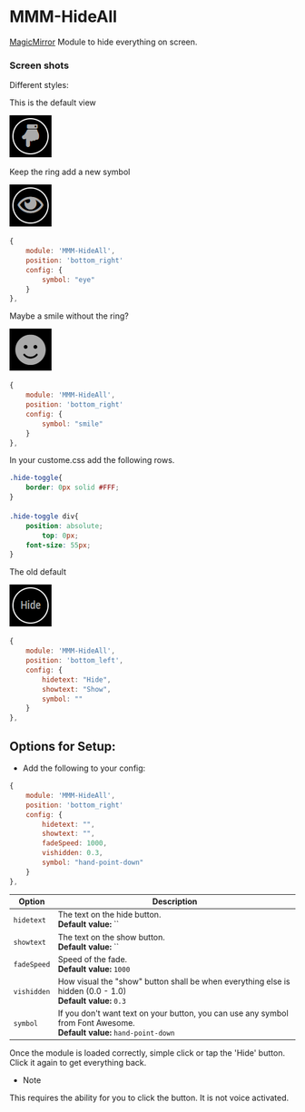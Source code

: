 MMM-HideAll
===
[MagicMirror](https://github.com/MichMich/MagicMirror) Module to hide everything on screen.

### Screen shots

Different styles:

This is the default view

![Normal](.github/normal.png)

Keep the ring add a new symbol

![Eye in Ring](.github/eye-ring.png)

````javascript
{
	module: 'MMM-HideAll',
	position: 'bottom_right'
	config: {
		symbol: "eye"
	}
},
````

Maybe a smile without the ring?

![Smile](.github/smile.png)

````javascript
{
	module: 'MMM-HideAll',
	position: 'bottom_right'
	config: {
		symbol: "smile"
	}
},
````

In your custome.css add the following rows.

````CSS
.hide-toggle{
	border: 0px solid #FFF;
}

.hide-toggle div{
	position: absolute;
		top: 0px;
	font-size: 55px;
}
````

The old default

![Old](.github/old.png)

````javascript
{
	module: 'MMM-HideAll',
	position: 'bottom_left',
	config: {
		hidetext: "Hide",
		showtext: "Show",
		symbol: ""
	}
},
````

Options for Setup:
---
* Add the following to your config:
````javascript
{
	module: 'MMM-HideAll',
	position: 'bottom_right'
	config: {
		hidetext: "",
		showtext: "",
		fadeSpeed: 1000,
		vishidden: 0.3,
		symbol: "hand-point-down"
	}
},
````

| Option | Description |
|---|---| 
|`hidetext`|The text on the hide button.<br>**Default value:** ``|
|`showtext`|The text on the show button.<br>**Default value:** ``|
|`fadeSpeed`|Speed of the fade.<br>**Default value:** `1000`|
|`vishidden`|How visual the "show" button shall be when everything else is hidden (0.0 - 1.0)<br>**Default value:** `0.3`|
|`symbol`|If you don't want text on your button, you can use any symbol from Font Awesome.<br>**Default value:** `hand-point-down`|

Once the module is loaded correctly, simple click or tap the 'Hide' button. Click it again to get everything back.

* Note

This requires the ability for you to click the button. It is not voice activated.
